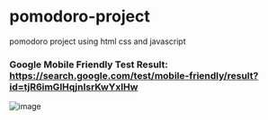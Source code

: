 # pomodoro-project
pomodoro project using html css and javascript

### Google Mobile Friendly Test Result: https://search.google.com/test/mobile-friendly/result?id=tjR6imGlHqjnIsrKwYxIHw
![image](https://user-images.githubusercontent.com/82281497/193419135-1307d36c-20fa-4977-908d-29fa1eee3eed.png)
